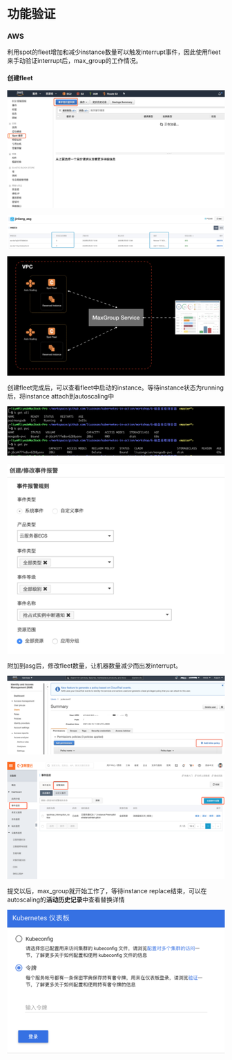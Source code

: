 # 功能验证

### AWS

利用spot的fleet增加和减少instance数量可以触发interrupt事件，因此使用fleet来手动验证interrupt后，max\_group的工作情况。

#### 创建fleet

![](../../.gitbook/assets/image.png)

![](../../.gitbook/assets/image%20%2856%29.png)

![](../../.gitbook/assets/image%20%2829%29.png)

创建fleet完成后，可以查看fleet中启动的instance。等待instance状态为running后，将instance attach到autoscaling中

![](../../.gitbook/assets/image%20%2847%29.png)

![](../../.gitbook/assets/image%20%2820%29.png)

附加到asg后，修改fleet数量，让机器数量减少而出发interrupt。

![](../../.gitbook/assets/image%20%2861%29.png)

![](../../.gitbook/assets/image%20%2819%29.png)

提交以后，max\_group就开始工作了，等待instance replace结束，可以在autoscaling的**活动历史记录**中查看替换详情

![](../../.gitbook/assets/image%20%2840%29.png)


